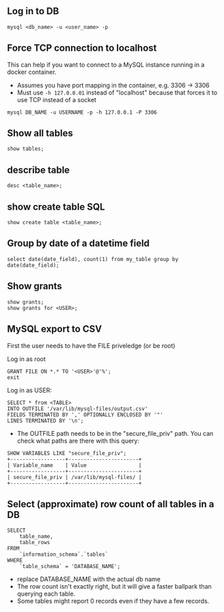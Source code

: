 ## Log in to DB

    mysql <db_name> -u <user_name> -p
    
## Force TCP connection to localhost

This can help if you want to connect to a MySQL instance running in a docker container.
* Assumes you have port mapping in the container, e.g. 3306 -> 3306
* Must use ```-h 127.0.0.01``` instead of "localhost" because that forces it to use TCP instead of a socket

```
mysql DB_NAME -u USERNAME -p -h 127.0.0.1 -P 3306
```

## Show all tables

    show tables;

## describe table

    desc <table_name>;

## show create table SQL

    show create table <table_name>;

## Group by date of a datetime field

    select date(date_field), count(1) from my_table group by date(date_field);

## Show grants

    show grants;
    show grants for <USER>;

## MySQL export to CSV

First the user needs to have the FILE priveledge (or be root)

Log in as root

    GRANT FILE ON *.* TO '<USER>'@'%';
    exit

Log in as USER:

```
SELECT * from <TABLE>
INTO OUTFILE '/var/lib/mysql-files/output.csv'
FIELDS TERMINATED BY ',' OPTIONALLY ENCLOSED BY '"'
LINES TERMINATED BY '\n';
```

* The OUTFILE path needs to be in the "secure_file_priv" path. You can check what paths are there with this query:

```
SHOW VARIABLES LIKE "secure_file_priv";
+------------------+-----------------------+
| Variable_name    | Value                 |
+------------------+-----------------------+
| secure_file_priv | /var/lib/mysql-files/ |
+------------------+-----------------------+
```

## Select (approximate) row count of all tables in a DB

```
SELECT 
    table_name, 
    table_rows 
FROM 
    `information_schema`.`tables` 
WHERE 
    `table_schema` = 'DATABASE_NAME';
```

* replace DATABASE_NAME with the actual db name
* The row count isn't exactly right, but it will give a faster ballpark than querying each table.
* Some tables might report 0 records even if they have a few records.

